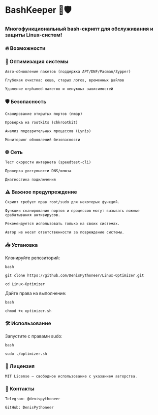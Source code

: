 # BashKeeper 🔧🛡️

### Многофункциональный bash-скрипт для обслуживания и защиты Linux-систем!

### 🔥 Возможности

### 🚀 Оптимизация системы

    Авто-обновление пакетов (поддержка APT/DNF/Pacman/Zypper)

    Глубокая очистка: кеша, старых логов, временных файлов

    Удаление orphaned-пакетов и ненужных зависимостей

### 🛡️ Безопасность

    Сканирование открытых портов (nmap)

    Проверка на rootkits (chkrootkit)

    Анализ подозрительных процессов (Lynis)

    Мониторинг обновлений безопасности

### 🌐 Сеть

    Тест скорости интернета (speedtest-cli)

    Проверка доступности DNS/шлюза

    Диагностика подключения

### ⚠️ Важное предупреждение

    Скрипт требует прав root/sudo для некоторых функций.

    Функции сканирования портов и процессов могут вызывать ложные срабатывания антивирусов.

    Рекомендуется использовать только на своих системах.

    Автор не несет ответственности за повреждение системы.

### 📥 Установка

Клонируйте репозиторий:

    bash

    git clone https://github.com/DenisPythoneer/Linux-Optimizer.git  
    
    cd Linux-Optimizer  

Дайте права на выполнение:

    bash

    chmod +x optimizer.sh  

### 🛠 Использование

Запустите с правами sudo:

    bash

    sudo ./optimizer.sh  

### 📜 Лицензия

    MIT License — свободное использование с указанием авторства.
    
### 🔗 Контакты

    Telegram: @denispythoneer

    GitHub: DenisPythoneer
